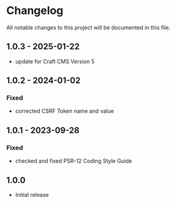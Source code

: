 # Changelog

All notable changes to this project will be documented in this file.

## 1.0.3 - 2025-01-22
- update for Craft CMS Version 5

## 1.0.2 - 2024-01-02

### Fixed
- corrected CSRF Token name and value

## 1.0.1 - 2023-09-28

### Fixed
- checked and fixed PSR-12 Coding Style Guide

## 1.0.0
- Initial release
